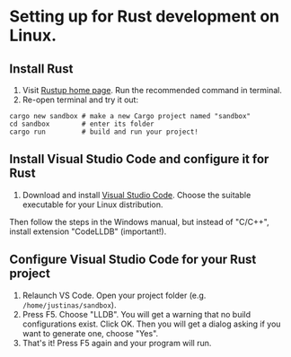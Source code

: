 # Setting up for Rust development on Linux.

## Install Rust

1. Visit [Rustup home page](https://rustup.rs/). Run the recommended command in terminal.
2. Re-open terminal and try it out:

```
cargo new sandbox # make a new Cargo project named "sandbox"
cd sandbox        # enter its folder
cargo run         # build and run your project!
```

## Install Visual Studio Code and configure it for Rust
1. Download and install [Visual Studio Code](https://code.visualstudio.com/#alt-downloads).
   Choose the suitable executable for your Linux distribution.

Then follow the steps in the Windows manual,
but instead of "C/C++", install extension "CodeLLDB" (important!).

## Configure Visual Studio Code for your Rust project

1. Relaunch VS Code. Open your project folder (e.g. `/home/justinas/sandbox`).
2. Press F5. Choose "LLDB".  You will get a warning that no build configurations exist. Click OK. Then you will get a dialog asking if you want to generate one, choose "Yes".
3. That's it! Press F5 again and your program will run.
